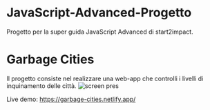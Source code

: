 # JavaScript-Advanced-Progetto
Progetto per la super guida JavaScript Advanced di start2impact.

# Garbage Cities
Il progetto consiste nel realizzare una web-app che controlli i livelli di inquinamento delle città.
![screen pres](https://user-images.githubusercontent.com/67739790/115146145-8b9e3e00-a055-11eb-82a0-1710e5704277.png)


Live demo: https://garbage-cities.netlify.app/
